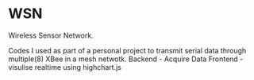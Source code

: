 # WSN
Wireless Sensor Network.

Codes I used as part of a personal project to transmit serial data through multiple(8) XBee in a mesh netwotk.
Backend - Acquire Data
Frontend - visulise realtime using highchart.js
